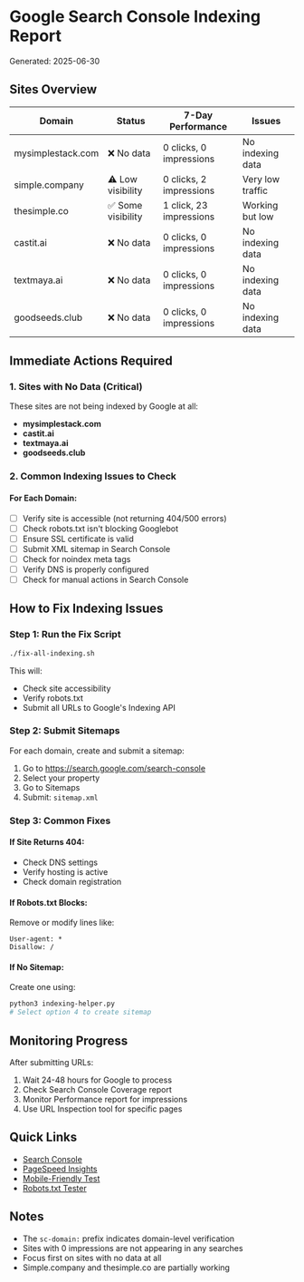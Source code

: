 # Google Search Console Indexing Report

Generated: 2025-06-30

## Sites Overview

| Domain | Status | 7-Day Performance | Issues |
|--------|--------|-------------------|---------|
| mysimplestack.com | ❌ No data | 0 clicks, 0 impressions | No indexing data |
| simple.company | ⚠️ Low visibility | 0 clicks, 2 impressions | Very low traffic |
| thesimple.co | ✅ Some visibility | 1 click, 23 impressions | Working but low |
| castit.ai | ❌ No data | 0 clicks, 0 impressions | No indexing data |
| textmaya.ai | ❌ No data | 0 clicks, 0 impressions | No indexing data |
| goodseeds.club | ❌ No data | 0 clicks, 0 impressions | No indexing data |

## Immediate Actions Required

### 1. Sites with No Data (Critical)
These sites are not being indexed by Google at all:
- **mysimplestack.com**
- **castit.ai**
- **textmaya.ai**
- **goodseeds.club**

### 2. Common Indexing Issues to Check

#### For Each Domain:
- [ ] Verify site is accessible (not returning 404/500 errors)
- [ ] Check robots.txt isn't blocking Googlebot
- [ ] Ensure SSL certificate is valid
- [ ] Submit XML sitemap in Search Console
- [ ] Check for noindex meta tags
- [ ] Verify DNS is properly configured
- [ ] Check for manual actions in Search Console

## How to Fix Indexing Issues

### Step 1: Run the Fix Script
```bash
./fix-all-indexing.sh
```

This will:
- Check site accessibility
- Verify robots.txt
- Submit all URLs to Google's Indexing API

### Step 2: Submit Sitemaps
For each domain, create and submit a sitemap:
1. Go to https://search.google.com/search-console
2. Select your property
3. Go to Sitemaps
4. Submit: `sitemap.xml`

### Step 3: Common Fixes

#### If Site Returns 404:
- Check DNS settings
- Verify hosting is active
- Check domain registration

#### If Robots.txt Blocks:
Remove or modify lines like:
```
User-agent: *
Disallow: /
```

#### If No Sitemap:
Create one using:
```bash
python3 indexing-helper.py
# Select option 4 to create sitemap
```

## Monitoring Progress

After submitting URLs:
1. Wait 24-48 hours for Google to process
2. Check Search Console Coverage report
3. Monitor Performance report for impressions
4. Use URL Inspection tool for specific pages

## Quick Links

- [Search Console](https://search.google.com/search-console)
- [PageSpeed Insights](https://pagespeed.web.dev/)
- [Mobile-Friendly Test](https://search.google.com/test/mobile-friendly)
- [Robots.txt Tester](https://www.google.com/webmasters/tools/robots-testing-tool)

## Notes

- The `sc-domain:` prefix indicates domain-level verification
- Sites with 0 impressions are not appearing in any searches
- Focus first on sites with no data at all
- Simple.company and thesimple.co are partially working